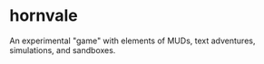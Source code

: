 # hornvale
An experimental "game" with elements of MUDs, text adventures, simulations, and sandboxes.
